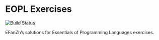 # EOPL Exercises

[![Build Status](https://travis-ci.org/EFanZh/EOPL-Exercises.svg?branch=master)](https://travis-ci.org/EFanZh/EOPL-Exercises)

EFanZh’s solutions for Essentials of Programming Languages exercises.
